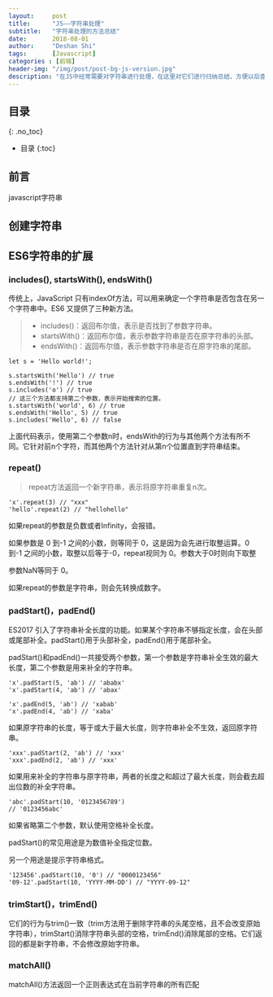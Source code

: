 ```yaml
---
layout:     post
title:      "JS——字符串处理"
subtitle:   "字符串处理的方法总结"
date:       2018-08-01
author:     "Deshan Shi"
tags:       [Javascript]
categories : [前端]
header-img: "/img/post/post-bg-js-version.jpg"
description: "在JS中经常需要对字符串进行处理，在这里对它们进行归纳总结，方便以后查阅"
---
```


## 目录
{: .no_toc}

* 目录
{:toc}

## 前言

javascript字符串

## 创建字符串

## ES6字符串的扩展

### includes(), startsWith(), endsWith()

传统上，JavaScript 只有indexOf方法，可以用来确定一个字符串是否包含在另一个字符串中。ES6 又提供了三种新方法。

> + includes()：返回布尔值，表示是否找到了参数字符串。
> + startsWith()：返回布尔值，表示参数字符串是否在原字符串的头部。
> + endsWith()：返回布尔值，表示参数字符串是否在原字符串的尾部。

	let s = 'Hello world!';
	
	s.startsWith('Hello') // true
	s.endsWith('!') // true
	s.includes('o') // true
	// 这三个方法都支持第二个参数，表示开始搜索的位置。
	s.startsWith('world', 6) // true
	s.endsWith('Hello', 5) // true
	s.includes('Hello', 6) // false

上面代码表示，使用第二个参数n时，endsWith的行为与其他两个方法有所不同。它针对前n个字符，而其他两个方法针对从第n个位置直到字符串结束。

### repeat()

> repeat方法返回一个新字符串，表示将原字符串重复n次。

	'x'.repeat(3) // "xxx"
	'hello'.repeat(2) // "hellohello"

如果repeat的参数是负数或者Infinity，会报错。

如果参数是 0 到-1 之间的小数，则等同于 0，这是因为会先进行取整运算。0 到-1 之间的小数，取整以后等于-0，repeat视同为 0。参数大于0时则向下取整

参数NaN等同于 0。

如果repeat的参数是字符串，则会先转换成数字。

### padStart()，padEnd()

ES2017 引入了字符串补全长度的功能。如果某个字符串不够指定长度，会在头部或尾部补全。padStart()用于头部补全，padEnd()用于尾部补全。

padStart()和padEnd()一共接受两个参数，第一个参数是字符串补全生效的最大长度，第二个参数是用来补全的字符串。

	'x'.padStart(5, 'ab') // 'ababx'
	'x'.padStart(4, 'ab') // 'abax'
	
	'x'.padEnd(5, 'ab') // 'xabab'
	'x'.padEnd(4, 'ab') // 'xaba'

如果原字符串的长度，等于或大于最大长度，则字符串补全不生效，返回原字符串。
	
	'xxx'.padStart(2, 'ab') // 'xxx'
	'xxx'.padEnd(2, 'ab') // 'xxx'

如果用来补全的字符串与原字符串，两者的长度之和超过了最大长度，则会截去超出位数的补全字符串。

	'abc'.padStart(10, '0123456789')
	// '0123456abc'

如果省略第二个参数，默认使用空格补全长度。

padStart()的常见用途是为数值补全指定位数。

另一个用途是提示字符串格式。

	'123456'.padStart(10, '0') // "0000123456"
	'09-12'.padStart(10, 'YYYY-MM-DD') // "YYYY-09-12"

### trimStart()，trimEnd()

它们的行为与trim()一致（trim方法用于删除字符串的头尾空格，且不会改变原始字符串），trimStart()消除字符串头部的空格，trimEnd()消除尾部的空格。它们返回的都是新字符串，不会修改原始字符串。

### matchAll()

matchAll()方法返回一个正则表达式在当前字符串的所有匹配